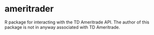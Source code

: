 # ameritrader
R package for interacting with the TD Ameritrade API. The author of this package is not in anyway associated with TD Ameritrade.
